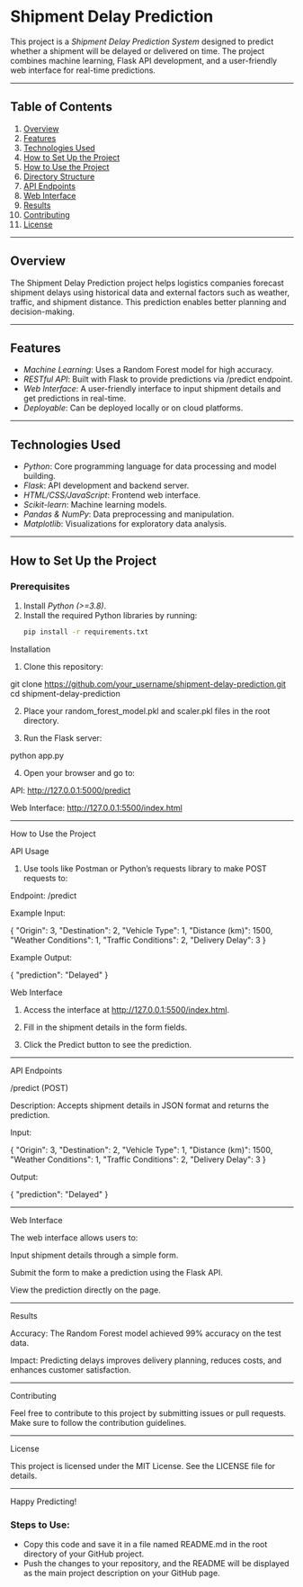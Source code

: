 # Shipment Delay Prediction

This project is a *Shipment Delay Prediction System* designed to predict whether a shipment will be delayed or delivered on time. The project combines machine learning, Flask API development, and a user-friendly web interface for real-time predictions.

---

## Table of Contents

1. [Overview](#overview)
2. [Features](#features)
3. [Technologies Used](#technologies-used)
4. [How to Set Up the Project](#how-to-set-up-the-project)
5. [How to Use the Project](#how-to-use-the-project)
6. [Directory Structure](#directory-structure)
7. [API Endpoints](#api-endpoints)
8. [Web Interface](#web-interface)
9. [Results](#results)
10. [Contributing](#contributing)
11. [License](#license)

---

## Overview

The Shipment Delay Prediction project helps logistics companies forecast shipment delays using historical data and external factors such as weather, traffic, and shipment distance. This prediction enables better planning and decision-making.

---

## Features

- *Machine Learning*: Uses a Random Forest model for high accuracy.
- *RESTful API*: Built with Flask to provide predictions via /predict endpoint.
- *Web Interface*: A user-friendly interface to input shipment details and get predictions in real-time.
- *Deployable*: Can be deployed locally or on cloud platforms.

---

## Technologies Used

- *Python*: Core programming language for data processing and model building.
- *Flask*: API development and backend server.
- *HTML/CSS/JavaScript*: Frontend web interface.
- *Scikit-learn*: Machine learning models.
- *Pandas & NumPy*: Data preprocessing and manipulation.
- *Matplotlib*: Visualizations for exploratory data analysis.

---

## How to Set Up the Project

### Prerequisites
1. Install *Python (>=3.8)*.
2. Install the required Python libraries by running:
   ```bash
   pip install -r requirements.txt

Installation

1. Clone this repository:

git clone https://github.com/your_username/shipment-delay-prediction.git
cd shipment-delay-prediction


2. Place your random_forest_model.pkl and scaler.pkl files in the root directory.


3. Run the Flask server:

python app.py


4. Open your browser and go to:

API: http://127.0.0.1:5000/predict

Web Interface: http://127.0.0.1:5500/index.html





---

How to Use the Project

API Usage

1. Use tools like Postman or Python’s requests library to make POST requests to:

Endpoint: /predict

Example Input:

{
    "Origin": 3,
    "Destination": 2,
    "Vehicle Type": 1,
    "Distance (km)": 1500,
    "Weather Conditions": 1,
    "Traffic Conditions": 2,
    "Delivery Delay": 3
}

Example Output:

{
    "prediction": "Delayed"
}




Web Interface

1. Access the interface at http://127.0.0.1:5500/index.html.


2. Fill in the shipment details in the form fields.


3. Click the Predict button to see the prediction.




---

API Endpoints

/predict (POST)

Description: Accepts shipment details in JSON format and returns the prediction.

Input:

{
    "Origin": 3,
    "Destination": 2,
    "Vehicle Type": 1,
    "Distance (km)": 1500,
    "Weather Conditions": 1,
    "Traffic Conditions": 2,
    "Delivery Delay": 3
}

Output:

{
    "prediction": "Delayed"
}



---

Web Interface

The web interface allows users to:

Input shipment details through a simple form.

Submit the form to make a prediction using the Flask API.

View the prediction directly on the page.



---

Results

Accuracy: The Random Forest model achieved 99% accuracy on the test data.

Impact: Predicting delays improves delivery planning, reduces costs, and enhances customer satisfaction.



---

Contributing

Feel free to contribute to this project by submitting issues or pull requests. Make sure to follow the contribution guidelines.


---

License

This project is licensed under the MIT License. See the LICENSE file for details.


---

Happy Predicting!

### Steps to Use:
- Copy this code and save it in a file named README.md in the root directory of your GitHub project.
- Push the changes to your repository, and the README will be displayed as the main project description on your GitHub page.
